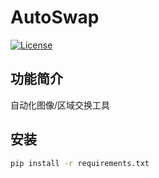 # AutoSwap

[![License](https://img.shields.io/badge/license-MIT-blue.svg)](LICENSE)

## 功能简介
自动化图像/区域交换工具

## 安装
```bash
pip install -r requirements.txt
```